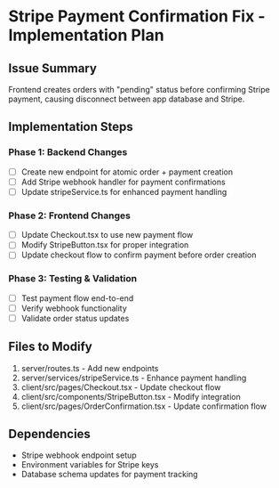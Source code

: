 # Stripe Payment Confirmation Fix - Implementation Plan

## Issue Summary
Frontend creates orders with "pending" status before confirming Stripe payment, causing disconnect between app database and Stripe.

## Implementation Steps

### Phase 1: Backend Changes
- [ ] Create new endpoint for atomic order + payment creation
- [ ] Add Stripe webhook handler for payment confirmations
- [ ] Update stripeService.ts for enhanced payment handling

### Phase 2: Frontend Changes
- [ ] Update Checkout.tsx to use new payment flow
- [ ] Modify StripeButton.tsx for proper integration
- [ ] Update checkout flow to confirm payment before order creation

### Phase 3: Testing & Validation
- [ ] Test payment flow end-to-end
- [ ] Verify webhook functionality
- [ ] Validate order status updates

## Files to Modify
1. server/routes.ts - Add new endpoints
2. server/services/stripeService.ts - Enhance payment handling
3. client/src/pages/Checkout.tsx - Update checkout flow
4. client/src/components/StripeButton.tsx - Modify integration
5. client/src/pages/OrderConfirmation.tsx - Update confirmation flow

## Dependencies
- Stripe webhook endpoint setup
- Environment variables for Stripe keys
- Database schema updates for payment tracking
